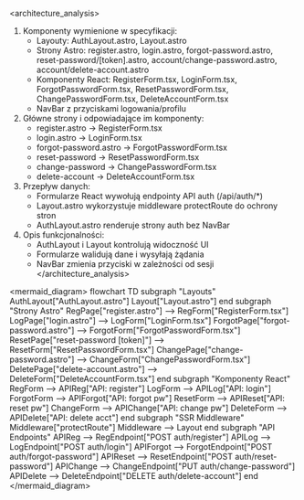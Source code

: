 <architecture_analysis>
1. Komponenty wymienione w specyfikacji:
   - Layouty: AuthLayout.astro, Layout.astro
   - Strony Astro: register.astro, login.astro,
     forgot-password.astro, reset-password/[token].astro,
     account/change-password.astro, account/delete-account.astro
   - Komponenty React: RegisterForm.tsx,
     LoginForm.tsx, ForgotPasswordForm.tsx,
     ResetPasswordForm.tsx, ChangePasswordForm.tsx,
     DeleteAccountForm.tsx
   - NavBar z przyciskami logowania/profilu
2. Główne strony i odpowiadające im komponenty:
   - register.astro → RegisterForm.tsx
   - login.astro → LoginForm.tsx
   - forgot-password.astro → ForgotPasswordForm.tsx
   - reset-password → ResetPasswordForm.tsx
   - change-password → ChangePasswordForm.tsx
   - delete-account → DeleteAccountForm.tsx
3. Przepływ danych:
   - Formularze React wywołują endpointy API auth
     (/api/auth/*)
   - Layout.astro wykorzystuje middleware protectRoute
     do ochrony stron
   - AuthLayout.astro renderuje strony auth bez NavBar
4. Opis funkcjonalności:
   - AuthLayout i Layout kontrolują widoczność UI
   - Formularze walidują dane i wysyłają żądania
   - NavBar zmienia przyciski w zależności od sesji
</architecture_analysis>

<mermaid_diagram>
flowchart TD
    subgraph "Layouts"
        AuthLayout["AuthLayout.astro"]
        Layout["Layout.astro"]
    end
    subgraph "Strony Astro"
        RegPage["register.astro"] --> RegForm["RegisterForm.tsx"]
        LogPage["login.astro"] --> LogForm["LoginForm.tsx"]
        ForgotPage["forgot-password.astro"] -->
          ForgotForm["ForgotPasswordForm.tsx"]
        ResetPage["reset-password [token]"] -->
          ResetForm["ResetPasswordForm.tsx"]
        ChangePage["change-password.astro"] -->
          ChangeForm["ChangePasswordForm.tsx"]
        DeletePage["delete-account.astro"] -->
          DeleteForm["DeleteAccountForm.tsx"]
    end
    subgraph "Komponenty React"
        RegForm --> APIReg["API: register"]
        LogForm --> APILog["API: login"]
        ForgotForm --> APIForgot["API: forgot pw"]
        ResetForm --> APIReset["API: reset pw"]
        ChangeForm --> APIChange["API: change pw"]
        DeleteForm --> APIDelete["API: delete acct"]
    end
    subgraph "SSR Middleware"
        Middleware["protectRoute"]
        Middleware --> Layout
    end
    subgraph "API Endpoints"
        APIReg --> RegEndpoint["POST auth/register"]
        APILog --> LogEndpoint["POST auth/login"]
        APIForgot --> ForgotEndpoint["POST auth/forgot-password"]
        APIReset --> ResetEndpoint["POST auth/reset-password"]
        APIChange --> ChangeEndpoint["PUT auth/change-password"]
        APIDelete --> DeleteEndpoint["DELETE auth/delete-account"]
    end
</mermaid_diagram>